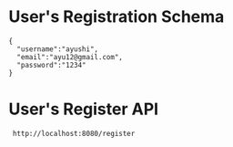 # User's Registration Schema

```
{
  "username":"ayushi",
  "email":"ayu12@gmail.com",
  "password":"1234"
}

```

# User's Register API

``` http://localhost:8080/register```

